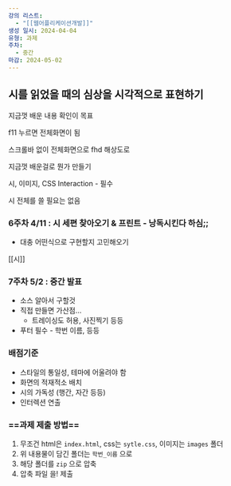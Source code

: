```yaml
---
강의 리스트:
  - "[[웹어플리케이션개발]]"
생성 일시: 2024-04-04
유형: 과제
주차:
  - 중간
마감: 2024-05-02
---
```

## 시를 읽었을 때의 심상을 시각적으로 표현하기

  

지금껏 배운 내용 확인이 목표

  

f11 누르면 전체화면이 됨

스크롤바 없이 전체화면으로 fhd 해상도로

지금껏 배운걸로 뭔가 만들기

  

시, 이미지, CSS Interaction - 필수

시 전체를 쓸 필요는 없음

  

### 6주차 4/11 : 시 세편 찾아오기 & 프린트 - 낭독시킨다 하심;;

- 대충 어떤식으로 구현할지 고민해오기

[[시]]

  

### 7주차 5/2 : 중간 발표

- 소스 알아서 구할것
- 직접 만들면 가산점…
    - 트레이싱도 허용, 사진찍기 등등
- 푸터 필수 - 학번 이름, 등등

### 배점기준

- 스타일의 통일성, 테마에 어울려야 함
- 화면의 적재적소 배치
- 시의 가독성 (행간, 자간 등등)
- 인터렉션 연출

  

### ==과제 제출 방법==

1. 무조건 html은 `index.html`, css는 `sytle.css`, 이미지는 `images` 폴더
2. 위 내용물이 담긴 폴더는 `학번_이름` 으로
3. 해당 폴더를 `zip` 으로 압축
4. 압축 파일 을! 제출